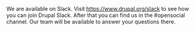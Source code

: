 We are available on Slack. Visit <https://www.drupal.org/slack> to see how you can join Drupal Slack. After that you can find us in the #opensocial channel. Our team will be available to answer your questions there.